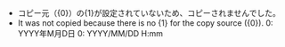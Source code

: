 * コピー元（{0}）の{1}が設定されていないため、コピーされませんでした。
* It was not copied because there is no {1} for the copy source ({0}).
0: YYYY年M月D日
0: YYYY/MM/DD H:mm
